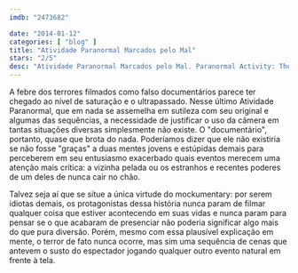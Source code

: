 ```yaml
---
imdb: "2473682"

date: "2014-01-12"
categories: [ "blog" ]
title: "Atividade Paranormal Marcados pelo Mal"
stars: "2/5"
desc: "Atividade Paranormal Marcados pelo Mal. Paranormal Activity: The Marked Ones (USA, 2014). Dirigido por Christopher Landon. Escrito por Christopher Landon, Oren Peli. Com Andrew Jacobs, Jorge Diaz, Gabrielle Walsh, Renee Victor, Noemi Gonzalez, David Saucedo, Gloria Sandoval, Richard Cabral, Carlos Pratts."
---
```

A febre dos terrores filmados como falso documentários parece ter chegado ao nível de saturação e o ultrapassado. Nesse último Atividade Paranormal, que em nada se assemelha em sutileza com seu original e algumas das sequências, a necessidade de justificar o uso da câmera em tantas situações diversas simplesmente não existe. O "documentário", portanto, quase que brota do nada. Poderíamos dizer que ele não existiria se não fosse "graças" a duas mentes jovens e estúpidas demais para perceberem em seu entusiasmo exacerbado quais eventos merecem uma atenção mais crítica: a vizinha pelada ou os estranhos e recentes poderes de um deles de nunca cair no chão.

Talvez seja aí que se situe a única virtude do mockumentary: por serem idiotas demais, os protagonistas dessa história nunca param de filmar qualquer coisa que estiver acontecendo em suas vidas e nunca param para pensar se o que acabaram de presenciar não poderia significar algo mais do que pura diversão. Porém, mesmo com essa plausível explicação em mente, o terror de fato nunca ocorre, mas sim uma sequência de cenas que antevem o susto do espectador jogando qualquer outro evento natural em frente à tela.
